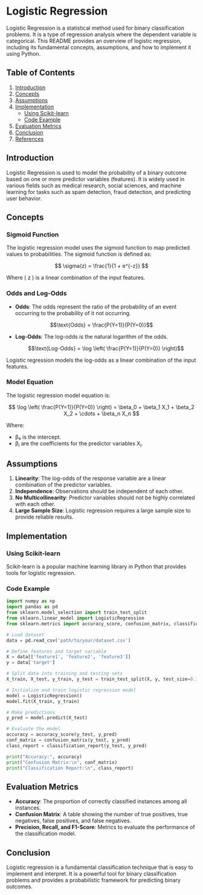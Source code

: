 # Logistic Regression

Logistic Regression is a statistical method used for binary classification problems. It is a type of regression analysis where the dependent variable is categorical. This README provides an overview of logistic regression, including its fundamental concepts, assumptions, and how to implement it using Python.

## Table of Contents

1. [Introduction](#introduction)
2. [Concepts](#concepts)
3. [Assumptions](#assumptions)
4. [Implementation](#implementation)
    - [Using Scikit-learn](#using-scikit-learn)
    - [Code Example](#code-example)
5. [Evaluation Metrics](#evaluation-metrics)
6. [Conclusion](#conclusion)
7. [References](#references)

## Introduction

Logistic Regression is used to model the probability of a binary outcome based on one or more predictor variables (features). It is widely used in various fields such as medical research, social sciences, and machine learning for tasks such as spam detection, fraud detection, and predicting user behavior.

## Concepts

### Sigmoid Function

The logistic regression model uses the sigmoid function to map predicted values to probabilities. The sigmoid function is defined as:

$$
\sigma(z) = \frac{1}{1 + e^{-z}}
$$

Where \( z \) is a linear combination of the input features.

### Odds and Log-Odds

- **Odds**: The odds represent the ratio of the probability of an event occurring to the probability of it not occurring.
  
$$\text{Odds} = \frac{P(Y=1)}{P(Y=0)}$$

- **Log-Odds**: The log-odds is the natural logarithm of the odds.

  $$\text{Log-Odds} = \log \left( \frac{P(Y=1)}{P(Y=0)} \right)$$

Logistic regression models the log-odds as a linear combination of the input features.

### Model Equation

The logistic regression model equation is:

$$
\log \left( \frac{P(Y=1)}{P(Y=0)} \right) = \beta_0 + \beta_1 X_1 + \beta_2 X_2 + \cdots + \beta_n X_n
$$

Where:
- &beta;₀ is the intercept.
- &beta;<sub>i</sub> are the coefficients for the predictor variables X<sub>i</sub>.


## Assumptions

1. **Linearity**: The log-odds of the response variable are a linear combination of the predictor variables.
2. **Independence**: Observations should be independent of each other.
3. **No Multicollinearity**: Predictor variables should not be highly correlated with each other.
4. **Large Sample Size**: Logistic regression requires a large sample size to provide reliable results.

## Implementation

### Using Scikit-learn

Scikit-learn is a popular machine learning library in Python that provides tools for logistic regression.

### Code Example

```python
import numpy as np
import pandas as pd
from sklearn.model_selection import train_test_split
from sklearn.linear_model import LogisticRegression
from sklearn.metrics import accuracy_score, confusion_matrix, classification_report

# Load dataset
data = pd.read_csv('path/to/your/dataset.csv')

# Define features and target variable
X = data[['feature1', 'feature2', 'feature3']]
y = data['target']

# Split data into training and testing sets
X_train, X_test, y_train, y_test = train_test_split(X, y, test_size=0.3, random_state=42)

# Initialize and train logistic regression model
model = LogisticRegression()
model.fit(X_train, y_train)

# Make predictions
y_pred = model.predict(X_test)

# Evaluate the model
accuracy = accuracy_score(y_test, y_pred)
conf_matrix = confusion_matrix(y_test, y_pred)
class_report = classification_report(y_test, y_pred)

print("Accuracy:", accuracy)
print("Confusion Matrix:\n", conf_matrix)
print("Classification Report:\n", class_report)
```

## Evaluation Metrics

- **Accuracy**: The proportion of correctly classified instances among all instances.
- **Confusion Matrix**: A table showing the number of true positives, true negatives, false positives, and false negatives.
- **Precision, Recall, and F1-Score**: Metrics to evaluate the performance of the classification model.

## Conclusion

Logistic regression is a fundamental classification technique that is easy to implement and interpret. It is a powerful tool for binary classification problems and provides a probabilistic framework for predicting binary outcomes.
